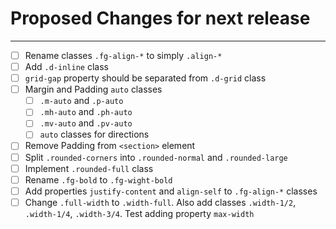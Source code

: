 # Proposed Changes for next release

---

- [ ] Rename classes `.fg-align-*` to simply `.align-*`
- [ ] Add `.d-inline` class
- [ ] `grid-gap` property should be separated from `.d-grid` class
- [ ] Margin and Padding `auto` classes
  - [ ] `.m-auto` and `.p-auto`
  - [ ] `.mh-auto` and `.ph-auto`
  - [ ] `.mv-auto` and `.pv-auto`
  - [ ] `auto` classes for directions
- [ ] Remove Padding from `<section>` element
- [ ] Split `.rounded-corners` into `.rounded-normal` and `.rounded-large`
- [ ] Implement `.rounded-full` class
- [ ] Rename `.fg-bold` to `.fg-wight-bold`
- [ ] Add properties `justify-content` and `align-self` to `.fg-align-*` classes
- [ ] Change `.full-width` to `.width-full`. Also add classes `.width-1/2`, `.width-1/4`, `.width-3/4`. Test adding property `max-width`

